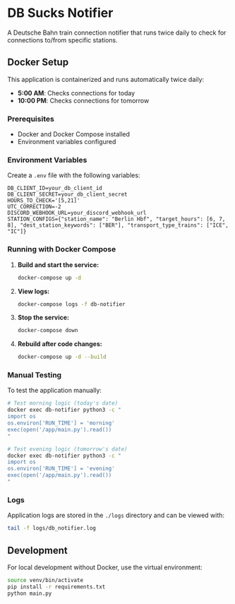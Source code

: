# DB Sucks Notifier

A Deutsche Bahn train connection notifier that runs twice daily to check for connections to/from specific stations.

## Docker Setup

This application is containerized and runs automatically twice daily:
- **5:00 AM**: Checks connections for today
- **10:00 PM**: Checks connections for tomorrow

### Prerequisites

- Docker and Docker Compose installed
- Environment variables configured

### Environment Variables

Create a `.env` file with the following variables:

```env
DB_CLIENT_ID=your_db_client_id
DB_CLIENT_SECRET=your_db_client_secret
HOURS_TO_CHECK='[5,21]'
UTC_CORRECTION=-2
DISCORD_WEBHOOK_URL=your_discord_webhook_url
STATION_CONFIGS={"station_name": "Berlin Hbf", "target_hours": [6, 7, 8], "dest_station_keywords": ["BER"], "transport_type_trains": ["ICE", "IC"]}
```

### Running with Docker Compose

1. **Build and start the service:**
   ```bash
   docker-compose up -d
   ```

2. **View logs:**
   ```bash
   docker-compose logs -f db-notifier
   ```

3. **Stop the service:**
   ```bash
   docker-compose down
   ```

4. **Rebuild after code changes:**
   ```bash
   docker-compose up -d --build
   ```

### Manual Testing

To test the application manually:

```bash
# Test morning logic (today's date)
docker exec db-notifier python3 -c "
import os
os.environ['RUN_TIME'] = 'morning'
exec(open('/app/main.py').read())
"

# Test evening logic (tomorrow's date)
docker exec db-notifier python3 -c "
import os
os.environ['RUN_TIME'] = 'evening'
exec(open('/app/main.py').read())
"
```

### Logs

Application logs are stored in the `./logs` directory and can be viewed with:
```bash
tail -f logs/db_notifier.log
```

## Development

For local development without Docker, use the virtual environment:
```bash
source venv/bin/activate
pip install -r requirements.txt
python main.py
```